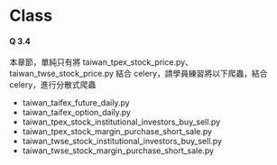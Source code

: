 # Class

#### Q 3.4
本章節，單純只有將 taiwan_tpex_stock_price.py、taiwan_twse_stock_price.py 結合 celery，請學員練習將以下爬蟲，結合 celery，進行分散式爬蟲

- taiwan_taifex_future_daily.py
- taiwan_taifex_option_daily.py
- taiwan_tpex_stock_institutional_investors_buy_sell.py
- taiwan_tpex_stock_margin_purchase_short_sale.py
- taiwan_twse_stock_institutional_investors_buy_sell.py
- taiwan_twse_stock_margin_purchase_short_sale.py

